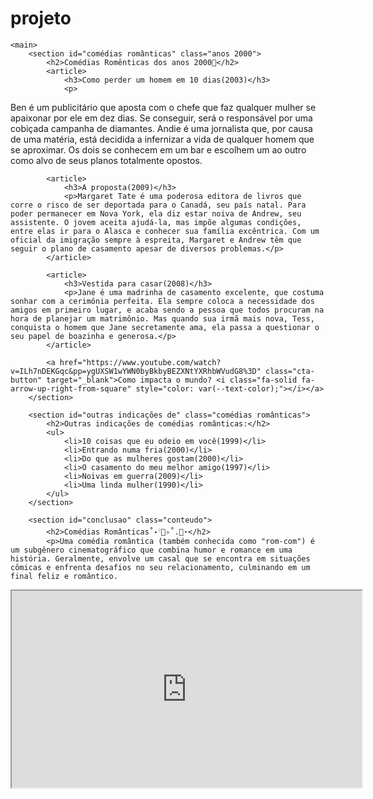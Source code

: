 # projeto
<!-- código omitido -->

    <main>
        <section id="comédias românticas" class="anos 2000">
            <h2>Comédias Romênticas dos anos 2000💋</h2>
            <article>
                <h3>Como perder um homem em 10 dias(2003)</h3>
                <p>
Ben é um publicitário que aposta com o chefe que faz qualquer mulher se apaixonar por ele em dez dias. Se conseguir, será o responsável por uma cobiçada campanha de diamantes. Andie é uma jornalista que, por causa de uma matéria, está decidida a infernizar a vida de qualquer homem que se aproximar. Os dois se conhecem em um bar e escolhem um ao outro como alvo de seus planos totalmente opostos.</p>
            </article>

            <article>
                <h3>A proposta(2009)</h3>
                <p>Margaret Tate é uma poderosa editora de livros que corre o risco de ser deportada para o Canadá, seu país natal. Para poder permanecer em Nova York, ela diz estar noiva de Andrew, seu assistente. O jovem aceita ajudá-la, mas impõe algumas condições, entre elas ir para o Alasca e conhecer sua família excêntrica. Com um oficial da imigração sempre à espreita, Margaret e Andrew têm que seguir o plano de casamento apesar de diversos problemas.</p>
            </article>

            <article>
                <h3>Vestida para casar(2008)</h3>
                <p>Jane é uma madrinha de casamento excelente, que costuma sonhar com a cerimônia perfeita. Ela sempre coloca a necessidade dos amigos em primeiro lugar, e acaba sendo a pessoa que todos procuram na hora de planejar um matrimônio. Mas quando sua irmã mais nova, Tess, conquista o homem que Jane secretamente ama, ela passa a questionar o seu papel de boazinha e generosa.</p>
            </article>

            <a href="https://www.youtube.com/watch?v=ILh7nDEKGqc&pp=ygUXSW1wYWN0byBkbyBEZXNtYXRhbWVudG8%3D" class="cta-button" target="_blank">Como impacta o mundo? <i class="fa-solid fa-arrow-up-right-from-square" style="color: var(--text-color);"></i></a>
        </section>

        <section id="outras indicações de" class="comédias românticas">
            <h2>Outras indicações de comédias românticas:</h2>
            <ul>
                <li>10 coisas que eu odeio em você(1999)</li>
                <li>Entrando numa fria(2000)</li>
                <li>Do que as mulheres gostam(2000)</li>
                <li>O casamento do meu melhor amigo(1997)</li>
                <li>Noivas em guerra(2009)</li>
                <li>Uma linda mulher(1990)</li>
            </ul>
        </section>

        <section id="conclusao" class="conteudo">
            <h2>Comédias Românticas˚˖𓍢🌷✧˚.🎀⋆</h2>
            <p>Uma comédia romântica (também conhecida como "rom-com") é um subgênero cinematográfico que combina humor e romance em uma história. Geralmente, envolve um casal que se encontra em situações cômicas e enfrenta desafios no seu relacionamento, culminando em um final feliz e romântico. 
</p>
            <iframe width="560" height="315" src="https://www.youtube.com/embed/ILh7nDEKGqc?si=feol6sZCHo1Cg-jQ" title="YouTube video.">
        </section>

    </main>

    <footer>
        <a href="https://www.linkedin.com/in/femascheti" class="cta-footer"></a>
        <p>2025 | @snts.alicia</p>
    </footer>
</body>
</html>
